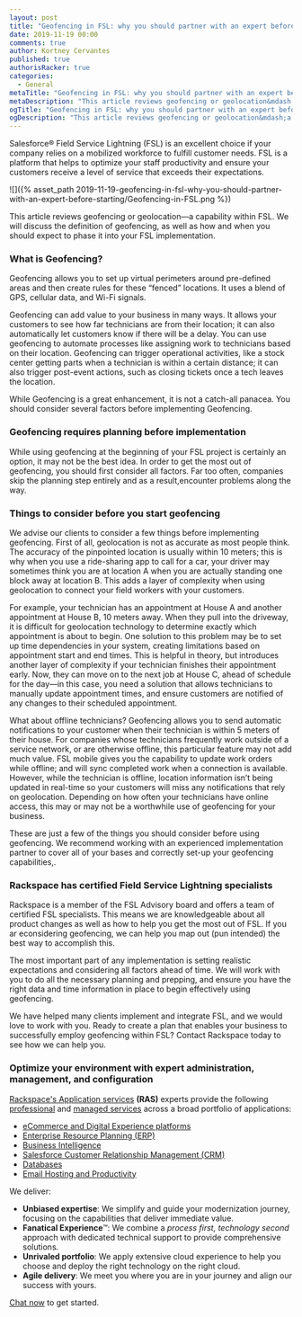 ```yaml
---
layout: post
title: "Geofencing in FSL: why you should partner with an expert before starting"
date: 2019-11-19 00:00
comments: true
author: Kortney Cervantes
published: true
authorisRacker: true
categories:
  - General
metaTitle: "Geofencing in FSL: why you should partner with an expert before starting"
metaDescription: "This article reviews geofencing or geolocation&mdash;a capability within FSL. We will discuss the definition of geofencing, as well as how and when you should expect to phase it into your FSL implementation."
ogTitle: "Geofencing in FSL: why you should partner with an expert before starting"
ogDescription: "This article reviews geofencing or geolocation&mdash;a capability within FSL. We will discuss the definition of geofencing, as well as how and when you should expect to phase it into your FSL implementation."
---
```


Salesforce&reg; Field Service Lightning (FSL) is an excellent choice if your company relies on a mobilized workforce to fulfill customer needs. FSL is a platform that helps to optimize your staff productivity and ensure your customers receive a level of service that exceeds their expectations.

<!-- more -->

![]({% asset_path 2019-11-19-geofencing-in-fsl-why-you-should-partner-with-an-expert-before-starting/Geofencing-in-FSL.png %})

This article reviews geofencing or geolocation&mdash;a capability within FSL. We will discuss the definition of geofencing, as well as how and when you should expect to phase it into your FSL implementation.

### What is Geofencing?

Geofencing allows you to set up virtual perimeters around pre-defined areas and then create rules for these “fenced” locations. It uses a blend of GPS, cellular data, and Wi-Fi signals. 

Geofencing can add value to your business in many ways. It allows your customers to see how far technicians are from their location; it can also automatically let customers know if there will be a delay. You can use geofencing to automate processes like assigning work to technicians based on their location. Geofencing can trigger operational activities, like a stock center getting parts when a technician is within a certain distance; it can also trigger post-event actions, such as closing tickets once a tech leaves the location.

While Geofencing is a great enhancement, it is not a catch-all panacea. You should consider several factors before implementing Geofencing. 

### Geofencing requires planning before implementation

While using geofencing at the beginning of your FSL project is certainly an option, it may not be the best idea. In order to get the most out of geofencing, you should first consider all factors. Far too often, companies skip the planning step entirely and as a result,encounter problems along the way.

### Things to consider before you start geofencing 

We advise our clients to consider a few things before implementing geofencing. First of all, geolocation is not as accurate as most people think. The accuracy of the pinpointed location is usually within 10 meters; this is why when you use a ride-sharing app to call for a car, your driver may sometimes think you are at location A when you are actually standing one block away at location B. This adds a layer of complexity when using geolocation to connect your field workers with your customers.

For example, your technician has an appointment at House A and another appointment at House B, 10 meters away. When they pull into the driveway, it is difficult for geolocation technology to determine exactly which appointment is about to begin. One solution to this problem may be to set up time dependencies in your system, creating limitations based on appointment start and end times. This is helpful in theory, but introduces another layer of complexity if your technician finishes their appointment early. Now, they can move on to the next job at House C, ahead of schedule for the day&mdash;in this case, you need a solution that allows technicians to manually update appointment times, and ensure customers are notified of any changes to their scheduled appointment. 

What about offline technicians? Geofencing allows you to send automatic notifications to your customer when their technician is within 5 meters of their house. For companies whose technicians frequently work outside of a service network, or are otherwise offline, this particular feature may not add much value. FSL mobile gives you the capability to update work orders while offline; and will sync completed work when a connection is available. However, while the technician is offline, location information isn’t being updated in real-time so your customers will miss any notifications that rely on geolocation. Depending on how often your technicians have online access, this may or may not be a worthwhile use of geofencing for your business.

These are just a few of the things you should consider before using geofencing. We recommend working with an experienced implementation partner to cover all of your bases and correctly set-up your geofencing capabilities,.

### Rackspace has certified Field Service Lightning specialists

Rackspace is a member of the FSL Advisory board and offers a team of certified FSL specialists. This means we are knowledgeable about all product changes as well as how to help you get the most out of FSL. If you ar econsidering geofencing, we can help you map out (pun intended) the best way to accomplish this.

The most important part of any implementation is setting realistic expectations and considering all factors ahead of time. We will work with you to do all the necessary planning and prepping, and ensure you have the right data and time information in place to begin effectively using geofencing.

We have helped many clients implement and integrate FSL, and we would love to work with you. Ready to create a plan that enables your business to successfully employ geofencing within FSL? Contact Rackspace today to see how we can help you. 

### Optimize your environment with expert administration, management, and configuration

[Rackspace's Application services](https://www.rackspace.com/application-management/managed-services)
**(RAS)** experts provide the following [professional](https://www.rackspace.com/application-management/professional-services)
and
[managed services](https://www.rackspace.com/application-management/managed-services) across
a broad portfolio of applications:

- [eCommerce and Digital Experience platforms](https://www.rackspace.com/ecommerce-digital-experience)
- [Enterprise Resource Planning (ERP)](https://www.rackspace.com/erp)
- [Business Intelligence](https://www.rackspace.com/business-intelligence)
- [Salesforce Customer Relationship Management (CRM)](https://www.rackspace.com/salesforce-managed-services)
- [Databases](https://www.rackspace.com/dba-services)
- [Email Hosting and Productivity](https://www.rackspace.com/email-hosting)

We deliver:

- **Unbiased expertise**: We simplify and guide your modernization journey,
focusing on the capabilities that deliver immediate value.
- **Fanatical Experience**&trade;: We combine a *process first, technology second*
approach with dedicated technical support to provide comprehensive solutions.
- **Unrivaled portfolio**: We apply extensive cloud experience to help you
choose and deploy the right technology on the right cloud.
- **Agile delivery**: We meet you where you are in your journey and align
our success with yours.

[Chat now](https://www.rackspace.com/#chat) to get started.

